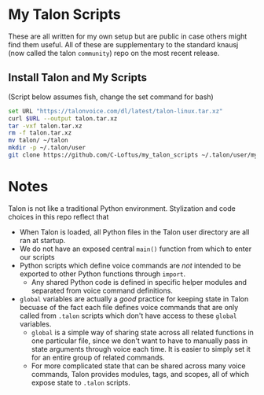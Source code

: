 # My Talon Scripts

These are all written for my own setup but are public in case others might find them useful. All of these are supplementary to the standard knausj (now called the talon `community`) repo on the most recent release.

## Install Talon and My Scripts

(Script below assumes fish, change the set command for bash)

```sh
set URL "https://talonvoice.com/dl/latest/talon-linux.tar.xz"
curl $URL --output talon.tar.xz
tar -vxf talon.tar.xz
rm -f talon.tar.xz
mv talon/ ~/talon
mkdir -p ~/.talon/user
git clone https://github.com/C-Loftus/my_talon_scripts ~/.talon/user/myscripts
```

# Notes

Talon is not like a traditional Python environment. Stylization and code choices in this repo reflect that

- When Talon is loaded, all Python files in the Talon user directory are all ran at startup.
- We do not have an exposed central `main()` function from which to enter our scripts
- Python scripts which define voice commands are _not_ intended to be exported to other Python functions through `import`.
  - Any shared Python code is defined in specific helper modules and separated from voice command definitions.
- `global` variables are actually a _good_ practice for keeping state in Talon becuase of the fact each file defines voice commands that are only called from `.talon` scripts which don't have access to these `global` variables.
  - `global` is a simple way of sharing state across all related functions in one particular file, since we don't want to have to manually pass in state arguments through voice each time. It is easier to simply set it for an entire group of related commands.
  - For more complicated state that can be shared across many voice commands, Talon provides modules, tags, and scopes, all of which expose state to `.talon` scripts.
